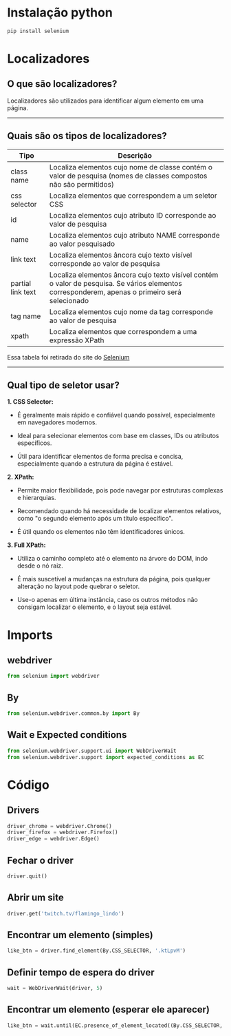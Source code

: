 
# Instalação python

```python
pip install selenium
```


# Localizadores

## O que são localizadores?

Localizadores são utilizados para identificar algum elemento em uma página.

---

## Quais são os tipos de localizadores?

| Tipo | Descrição |
|------|-----------|
|class name|Localiza elementos cujo nome de classe contém o valor de pesquisa (nomes de classes compostos não são permitidos)|
|css selector|Localiza elementos que correspondem a um seletor CSS|
|id|Localiza elementos cujo atributo ID corresponde ao valor de pesquisa|
|name|Localiza elementos cujo atributo NAME corresponde ao valor pesquisado|
|link text|Localiza elementos âncora cujo texto visível corresponde ao valor de pesquisa|
|partial link text|Localiza elementos âncora cujo texto visível contém o valor de pesquisa. Se vários elementos corresponderem, apenas o primeiro será selecionado|
|tag name|Localiza elementos cujo nome da tag corresponde ao valor de pesquisa|
|xpath|Localiza elementos que correspondem a uma expressão XPath|

Essa tabela foi retirada do site do [Selenium](https://www.selenium.dev/documentation/webdriver/elements/locators/)

---

## Qual tipo de seletor usar?

**1. CSS Selector:**

- É geralmente mais rápido e confiável quando possível, especialmente em navegadores modernos.

- Ideal para selecionar elementos com base em classes, IDs ou atributos específicos.

- Útil para identificar elementos de forma precisa e concisa, especialmente quando a estrutura da página é estável.


**2. XPath:**

- Permite maior flexibilidade, pois pode navegar por estruturas complexas e hierarquias.

- Recomendado quando há necessidade de localizar elementos relativos, como "o segundo elemento após um título específico".

- É útil quando os elementos não têm identificadores únicos.


**3. Full XPath:**

- Utiliza o caminho completo até o elemento na árvore do DOM, indo desde o nó raiz.

- É mais suscetível a mudanças na estrutura da página, pois qualquer alteração no layout pode quebrar o seletor.

- Use-o apenas em última instância, caso os outros métodos não consigam localizar o elemento, e o layout seja estável.


# Imports

## webdriver

```python
from selenium import webdriver
```

## By

```python
from selenium.webdriver.common.by import By
```

## Wait e Expected conditions
```python
from selenium.webdriver.support.ui import WebDriverWait
from selenium.webdriver.support import expected_conditions as EC
```
# Código

## Drivers

```python
driver_chrome = webdriver.Chrome() 
driver_firefox = webdriver.Firefox() 
driver_edge = webdriver.Edge()
```

## Fechar o driver
```python
driver.quit()
```

## Abrir um site
```python
driver.get('twitch.tv/flamingo_lindo')
```

## Encontrar um elemento (simples)

```python
like_btn = driver.find_element(By.CSS_SELECTOR, '.ktLpvM')
```

## Definir tempo de espera do driver

```python
wait = WebDriverWait(driver, 5)
```
## Encontrar um elemento (esperar ele aparecer)

```python
like_btn = wait.until(EC.presence_of_element_located((By.CSS_SELECTOR, '.ktLpvM')))
```
